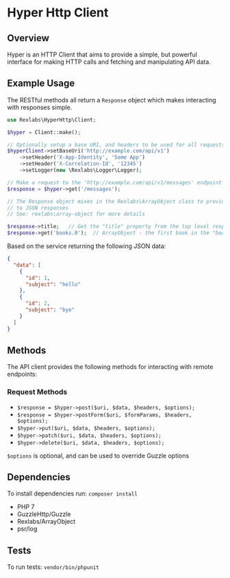 # Hyper Http Client

## Overview

Hyper is an HTTP Client that aims to provide a simple, but powerful interface for making HTTP calls and fetching and manipulating API data.

## Example Usage

The RESTful methods all return a `Response` object which makes interacting with responses simple.

```php
use Rexlabs\HyperHttp\Client;

$hyper = Client::make();

// Optionally setup a base URI, and headers to be used for all requests
$hyperClient->setBaseUri('http://example.com/api/v1')
    ->setHeader('X-App-Identity', 'Some App')
    ->setHeader('X-Correlation-Id', '12345')
    ->setLogger(new \Rexlabs\Logger\Logger);

// Make a request to the 'http://example.com/api/v1/messages' endpoint
$response = $hyper->get('/messages');

// The Response object mixes in the Rexlabs\ArrayObject class to provide flient access
// to JSON responses
// See: rexlabs\array-object for more details

$response->title;   // Get the "title" property from the top level response
$response->get('books.0');  // ArrayObject - the first book in the "books" collection


```

Based on the service returning the following JSON data:
```json
{
  "data": [
    {
      "id": 1,
      "subject": "hello"
    },
    {
      "id": 2,
      "subject": "bye"
    }
  ]
}
```


## Methods

The API client provides the following methods for interacting with remote endpoints:

### Request Methods

* `$response = $hyper->post($uri, $data, $headers, $options);`
* `$response = $hyper->postForm($uri, $formParams, $headers, $options);`
* `$hyper->put($uri, $data, $headers, $options);`
* `$hyper->patch($uri, $data, $headers, $options);`
* `$hyper->delete($uri, $data, $headers, $options);`

`$options` is optional, and can be used to override Guzzle options

## Dependencies

To install dependencies run:
`composer install`

- PHP 7
- GuzzleHttp/Guzzle
- Rexlabs/ArrayObject
- psr/log

## Tests

To run tests:
`vendor/bin/phpunit`


